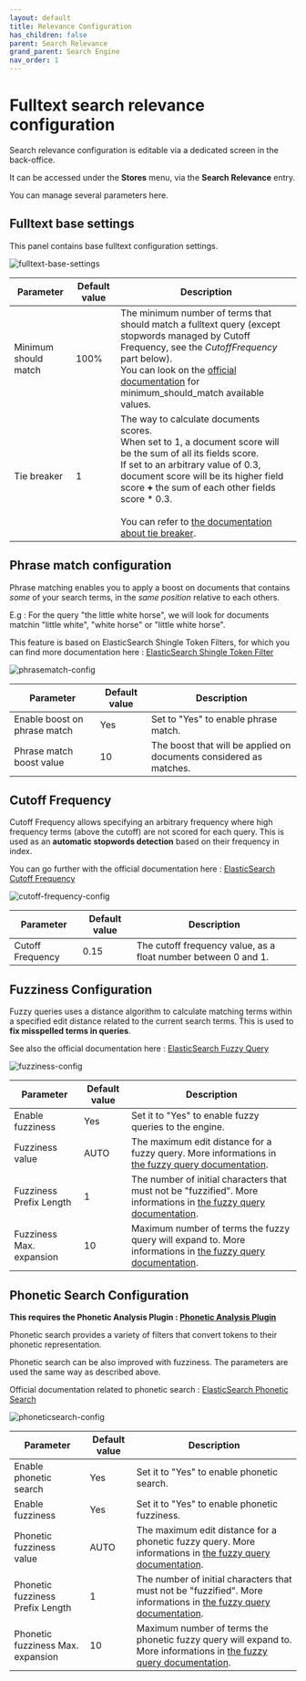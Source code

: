 ```yaml
---
layout: default
title: Relevance Configuration
has_children: false
parent: Search Relevance
grand_parent: Search Engine
nav_order: 1
---
```


# Fulltext search relevance configuration

Search relevance configuration is editable via a dedicated screen in the back-office.

It can be accessed under the **Stores** menu, via the **Search Relevance** entry.

You can manage several parameters here.

## Fulltext base settings

This panel contains base fulltext configuration settings.

![fulltext-base-settings](https://user-images.githubusercontent.com/98949123/152519823-f2c48223-b305-457e-815b-2587ca3c75e2.png)

Parameter                    | Default value  | Description
-----------------------------|----------------|------------
Minimum should match         |           100% | The minimum number of terms that should match a fulltext query (except stopwords managed by Cutoff Frequency, see the *CutoffFrequency* part below).<br/> You can look on the [official documentation](https://www.elastic.co/guide/en/elasticsearch/reference/current/query-dsl-minimum-should-match.html) for minimum_should_match available values.
Tie breaker                  |              1 | The way to calculate documents scores. <br/> When set to 1, a document score will be the sum of all its fields score.<br/> If set to an arbitrary value of 0.3, document score will be its higher field score **+** the sum of each other fields score * 0.3. <br/><br/> You can refer to [the documentation about tie breaker](https://www.elastic.co/guide/en/elasticsearch/reference/2.2/query-dsl-multi-match-query.html#_literal_tie_breaker_literal).

## Phrase match configuration

Phrase matching enables you to apply a boost on documents that contains *some* of your search terms, in the *same position* relative to each others.

E.g : For the query "the little white horse", we will look for documents matchin "little white", "white horse" or "little white horse".

This feature is based on ElasticSearch Shingle Token Filters, for which you can find more documentation here : [ElasticSearch Shingle Token Filter](https://www.elastic.co/guide/en/elasticsearch/reference/current/analysis-shingle-tokenfilter.html)

![phrasematch-config](https://user-images.githubusercontent.com/98949123/152519954-3514b47c-5fc2-4252-8824-a6212ce976dc.png)

Parameter                    | Default value  | Description
-----------------------------|----------------|------------
Enable boost on phrase match |            Yes | Set to "Yes" to enable phrase match.
Phrase match boost value     |             10 | The boost that will be applied on documents considered as matches.

## Cutoff Frequency

Cutoff Frequency allows specifying an arbitrary frequency where high frequency terms (above the cutoff) are not scored for each query.
This is used as an **automatic stopwords detection** based on their frequency in index.

You can go further with the official documentation here : [ElasticSearch Cutoff Frequency](https://www.elastic.co/guide/en/elasticsearch/reference/current/query-dsl-match-query.html#query-dsl-match-query-cutoff)

![cutoff-frequency-config](https://user-images.githubusercontent.com/98949123/152519984-93081ffb-ef80-420a-ba0b-16d8d9945e99.png)

Parameter                    | Default value  | Description
-----------------------------|----------------|------------
Cutoff Frequency             |           0.15 | The cutoff frequency value, as a float number between 0 and 1.

## Fuzziness Configuration

Fuzzy queries uses a distance algorithm to calculate matching terms within a specified edit distance related to the current search terms.
This is used to **fix misspelled terms in queries**.

See also the official documentation here : [ElasticSearch Fuzzy Query](https://www.elastic.co/guide/en/elasticsearch/reference/current/query-dsl-fuzzy-query.html#query-dsl-fuzzy-query)

![fuzziness-config](https://user-images.githubusercontent.com/98949123/152520004-c1a17ac3-f296-4523-b153-5adc3bafdc14.png)

Parameter                    | Default value  | Description
-----------------------------|----------------|------------
Enable fuzziness             |           Yes  | Set it to "Yes" to enable fuzzy queries to the engine.
Fuzziness value              |           AUTO | The maximum edit distance for a fuzzy query. More informations in [the fuzzy query documentation](https://www.elastic.co/guide/en/elasticsearch/reference/current/query-dsl-fuzzy-query.html#_parameters_7).
Fuzziness Prefix Length      |              1 | The number of initial characters that must not be "fuzzified". More informations in [the fuzzy query documentation](https://www.elastic.co/guide/en/elasticsearch/reference/current/query-dsl-fuzzy-query.html#_parameters_7).
Fuzziness Max. expansion     |             10 | Maximum number of terms the fuzzy query will expand to. More informations in [the fuzzy query documentation](https://www.elastic.co/guide/en/elasticsearch/reference/current/query-dsl-fuzzy-query.html#_parameters_7).

## Phonetic Search Configuration

**This requires the Phonetic Analysis Plugin : [Phonetic Analysis Plugin](https://github.com/elastic/elasticsearch/tree/master/plugins/analysis-phonetic)**

Phonetic search provides a variety of filters that convert tokens to their phonetic representation.

Phonetic search can be also improved with fuzziness. The parameters are used the same way as described above.

Official documentation related to phonetic search : [ElasticSearch Phonetic Search](https://www.elastic.co/guide/en/elasticsearch/plugins/master/analysis-phonetic.html)

![phoneticsearch-config](https://user-images.githubusercontent.com/98949123/152520029-88973903-0ff3-400e-82d8-7f88180e3697.png)

Parameter                             | Default value  | Description
--------------------------------------|----------------|------------
Enable phonetic search                |           Yes  | Set it to "Yes" to enable phonetic search.
Enable fuzziness                      |           Yes  | Set it to "Yes" to enable phonetic fuzziness.
Phonetic fuzziness value              |           AUTO | The maximum edit distance for a phonetic fuzzy query. More informations in [the fuzzy query documentation](https://www.elastic.co/guide/en/elasticsearch/reference/current/query-dsl-fuzzy-query.html#_parameters_7).
Phonetic fuzziness Prefix Length      |              1 | The number of initial characters that must not be "fuzzified". More informations in [the fuzzy query documentation](https://www.elastic.co/guide/en/elasticsearch/reference/current/query-dsl-fuzzy-query.html#_parameters_7).
Phonetic fuzziness Max. expansion     |             10 | Maximum number of terms the phonetic fuzzy query will expand to. More informations in [the fuzzy query documentation](https://www.elastic.co/guide/en/elasticsearch/reference/current/query-dsl-fuzzy-query.html#_parameters_7).
